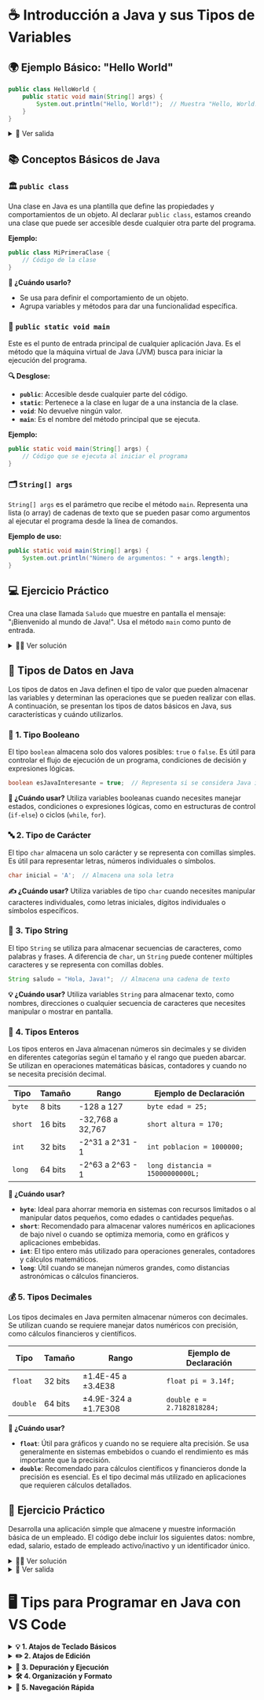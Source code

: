 # ☕ **Introducción a Java y sus Tipos de Variables**

## 🌍 **Ejemplo Básico: "Hello World"**

```java
public class HelloWorld {
    public static void main(String[] args) {
        System.out.println("Hello, World!");  // Muestra "Hello, World!" en la consola
    }
}
```

<details> <summary>👀 Ver salida</summary>

La salida de este código es:

```plaintext
Hello, World!
```

</details>

## 📚 **Conceptos Básicos de Java**

### 🏛️ **`public class`**

Una clase en Java es una plantilla que define las propiedades y comportamientos de un objeto. Al declarar `public class`, estamos creando una clase que puede ser accesible desde cualquier otra parte del programa.

**Ejemplo:**

```java
public class MiPrimeraClase {
    // Código de la clase
}
```

**📝 ¿Cuándo usarlo?**

- Se usa para definir el comportamiento de un objeto.
- Agrupa variables y métodos para dar una funcionalidad específica.

### 🚀 **`public static void main`**

Este es el punto de entrada principal de cualquier aplicación Java. Es el método que la máquina virtual de Java (JVM) busca para iniciar la ejecución del programa.

**🔍 Desglose:**

- **`public`**: Accesible desde cualquier parte del código.
- **`static`**: Pertenece a la clase en lugar de a una instancia de la clase.
- **`void`**: No devuelve ningún valor.
- **`main`**: Es el nombre del método principal que se ejecuta.

**Ejemplo:**

```java
public static void main(String[] args) {
    // Código que se ejecuta al iniciar el programa
}
```

### 🗂️ **`String[] args`**

`String[] args` es el parámetro que recibe el método `main`. Representa una lista (o array) de cadenas de texto que se pueden pasar como argumentos al ejecutar el programa desde la línea de comandos.

**Ejemplo de uso:**

```java
public static void main(String[] args) {
    System.out.println("Número de argumentos: " + args.length);
}
```

## 💻 **Ejercicio Práctico**

Crea una clase llamada `Saludo` que muestre en pantalla el mensaje: "¡Bienvenido al mundo de Java!". Usa el método `main` como punto de entrada.

<details> <summary>👨‍💻 Ver solución</summary>

```java
public class Saludo {
    public static void main(String[] args) {
        System.out.println("¡Bienvenido al mundo de Java!");
    }
}
```

</details>

## 🔢 **Tipos de Datos en Java**

Los tipos de datos en Java definen el tipo de valor que pueden almacenar las variables y determinan las operaciones que se pueden realizar con ellas. A continuación, se presentan los tipos de datos básicos en Java, sus características y cuándo utilizarlos.

### 🔄 **1. Tipo Booleano**

El tipo `boolean` almacena solo dos valores posibles: `true` o `false`. Es útil para controlar el flujo de ejecución de un programa, condiciones de decisión y expresiones lógicas.

```java
boolean esJavaInteresante = true;  // Representa si se considera Java interesante
```

**🤔 ¿Cuándo usar?**
Utiliza variables booleanas cuando necesites manejar estados, condiciones o expresiones lógicas, como en estructuras de control (`if-else`) o ciclos (`while`, `for`).

### 🔤 **2. Tipo de Carácter**

El tipo `char` almacena un solo carácter y se representa con comillas simples. Es útil para representar letras, números individuales o símbolos.

```java
char inicial = 'A';  // Almacena una sola letra
```

**✍️ ¿Cuándo usar?**
Utiliza variables de tipo `char` cuando necesites manipular caracteres individuales, como letras iniciales, dígitos individuales o símbolos específicos.

### 📝 **3. Tipo String**

El tipo `String` se utiliza para almacenar secuencias de caracteres, como palabras y frases. A diferencia de `char`, un `String` puede contener múltiples caracteres y se representa con comillas dobles.

```java
String saludo = "Hola, Java!";  // Almacena una cadena de texto
```

**💡 ¿Cuándo usar?**
Utiliza variables `String` para almacenar texto, como nombres, direcciones o cualquier secuencia de caracteres que necesites manipular o mostrar en pantalla.

### 🔢 **4. Tipos Enteros**

Los tipos enteros en Java almacenan números sin decimales y se dividen en diferentes categorías según el tamaño y el rango que pueden abarcar. Se utilizan en operaciones matemáticas básicas, contadores y cuando no se necesita precisión decimal.

| Tipo    | Tamaño  | Rango            | Ejemplo de Declaración           |
| ------- | ------- | ---------------- | -------------------------------- |
| `byte`  | 8 bits  | -128 a 127       | `byte edad = 25;`                |
| `short` | 16 bits | -32,768 a 32,767 | `short altura = 170;`            |
| `int`   | 32 bits | -2^31 a 2^31 - 1 | `int poblacion = 1000000;`       |
| `long`  | 64 bits | -2^63 a 2^63 - 1 | `long distancia = 15000000000L;` |

**📝 ¿Cuándo usar?**

- **`byte`**: Ideal para ahorrar memoria en sistemas con recursos limitados o al manipular datos pequeños, como edades o cantidades pequeñas.
- **`short`**: Recomendado para almacenar valores numéricos en aplicaciones de bajo nivel o cuando se optimiza memoria, como en gráficos y aplicaciones embebidas.
- **`int`**: El tipo entero más utilizado para operaciones generales, contadores y cálculos matemáticos.
- **`long`**: Útil cuando se manejan números grandes, como distancias astronómicas o cálculos financieros.

### 💰 **5. Tipos Decimales**

Los tipos decimales en Java permiten almacenar números con decimales. Se utilizan cuando se requiere manejar datos numéricos con precisión, como cálculos financieros y científicos.

| Tipo     | Tamaño  | Rango                | Ejemplo de Declaración     |
| -------- | ------- | -------------------- | -------------------------- |
| `float`  | 32 bits | ±1.4E-45 a ±3.4E38   | `float pi = 3.14f;`        |
| `double` | 64 bits | ±4.9E-324 a ±1.7E308 | `double e = 2.7182818284;` |

**📝 ¿Cuándo usar?**

- **`float`**: Útil para gráficos y cuando no se requiere alta precisión. Se usa generalmente en sistemas embebidos o cuando el rendimiento es más importante que la precisión.
- **`double`**: Recomendado para cálculos científicos y financieros donde la precisión es esencial. Es el tipo decimal más utilizado en aplicaciones que requieren cálculos detallados.

## 🤖 **Ejercicio Práctico**

Desarrolla una aplicación simple que almacene y muestre información básica de un empleado. El código debe incluir los siguientes datos: nombre, edad, salario, estado de empleado activo/inactivo y un identificador único.

<details>
  <summary>👨‍💻 Ver solución</summary>

  ```java
  public class Empresa {
      public static void main(String[] args) {
          String nombreEmpleado = "Carlos Pérez";
          int edadEmpleado = 35;
          double salarioEmpleado = 8500.75;
          boolean esActivo = true;
          long codigoEmpleado = 123456789L;

          System.out.println("Información del Empleado:");
          System.out.println("Nombre: " + nombreEmpleado);
          System.out.println("Edad: " + edadEmpleado);
          System.out.println("Salario: $" + salarioEmpleado);
          System.out.println("Activo: " + esActivo);
          System.out.println("Código: " + codigoEmpleado);
      }
  }
  ```

</details>

<details>
    <summary>👀 Ver salida</summary>

La salida de este código es:

```
Información del Empleado:
Nombre: Carlos Pérez
Edad: 35
Salario: $8500.75
Activo: true
Código: 123456789
```

</details>

# 🖥️ **Tips para Programar en Java con VS Code**

<details onclick="toggleAccordion(this)">
<summary><strong>💡 1. Atajos de Teclado Básicos</strong></summary>

- **`psvm` + `Tab`**: Crea la función `public static void main(String[] args)`.
- **`sout` + `Tab`**: Crea una línea de impresión `System.out.println()`.
- **`Ctrl` + `Shift` + `B`**: Compila el proyecto actual.

</details>

<details onclick="toggleAccordion(this)">
<summary><strong>✏️ 2. Atajos de Edición</strong></summary>

- **`Shift` + `Alt` + `Down Arrow`**: Duplica la línea o selección actual hacia abajo.
- **`Shift` + `Alt` + `Up Arrow`**: Duplica la línea o selección actual hacia arriba.
- **`Alt` + `Up Arrow` o `Down Arrow`**: Mueve la línea o selección actual hacia arriba o abajo.
- **`Ctrl` + `D`**: Selecciona la siguiente instancia de la palabra seleccionada.

</details>

<details onclick="toggleAccordion(this)">
<summary><strong>🐞 3. Depuración y Ejecución</strong></summary>

- **`F5`**: Inicia el modo de depuración.
- **`Ctrl` + `F5`**: Ejecuta el código sin depuración.
- **`F12`**: Ve a la definición de la función, clase o variable.
- **`Ctrl` + `Shift` + `M`**: Abre el panel de problemas (muestra errores y advertencias).

</details>

<details onclick="toggleAccordion(this)">
<summary><strong>🛠️ 4. Organización y Formato</strong></summary>

- **`Ctrl` + `Shift` + `O`**: Organiza e importa las librerías necesarias para el archivo actual.
- **`Ctrl` + `Shift` + `F`**: Formatea todo el archivo de código.
- **`Ctrl` + `K` + `F`**: Formatea la selección.

</details>

<details onclick="toggleAccordion(this)">
<summary><strong>🚀 5. Navegación Rápida</strong></summary>

- **`Ctrl` + `Shift` + `P`**: Abre la paleta de comandos para ejecutar cualquier comando de VS Code.
- **`F12`**: Ve a la definición de la función, clase o variable.
- **`Ctrl` + `Shift` + `R`**: Renombra la variable, función o clase seleccionada.
- **`Ctrl` + `Z`**: Deshace la última acción.
- **`Ctrl` + `Y`**: Rehace la última acción.

</details>